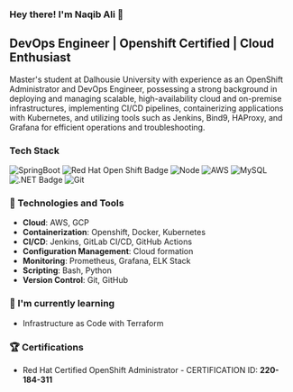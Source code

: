 ### Hey there! I'm Naqib Ali 👋

## DevOps Engineer | Openshift Certified | Cloud Enthusiast

Master's student at Dalhousie University with experience as an OpenShift Administrator and DevOps Engineer, possessing a strong background in deploying and managing scalable, high-availability cloud and on-premise infrastructures, implementing CI/CD pipelines, containerizing applications with Kubernetes, and utilizing tools such as Jenkins, Bind9, HAProxy, and Grafana for efficient operations and troubleshooting.

### Tech Stack
![SpringBoot](https://img.shields.io/badge/Spring-6DB33F?style=for-the-badge&logo=spring&logoColor=white)
![Red Hat Open Shift Badge](https://img.shields.io/badge/Red%20Hat%20Open%20Shift-E00?logo=redhatopenshift&logoColor=fff&style=for-the-badge)
![Node](https://img.shields.io/badge/Node.js-43853D?style=for-the-badge&logo=node.js&logoColor=white)
![AWS](https://img.shields.io/badge/Amazon_AWS-FF9900?style=for-the-badge&logo=amazonaws&logoColor=white)
![MySQL](https://img.shields.io/badge/MySQL-005C84?style=for-the-badge&logo=mysql&logoColor=white)
![.NET Badge](https://img.shields.io/badge/.NET-512BD4?logo=dotnet&logoColor=fff&style=for-the-badge)
![Git](https://img.shields.io/badge/GIT-E44C30?style=for-the-badge&logo=git&logoColor=white)

### 🔧 Technologies and Tools

- **Cloud**: AWS, GCP
- **Containerization**: Openshift, Docker, Kubernetes
- **CI/CD**: Jenkins, GitLab CI/CD, GitHub Actions
- **Configuration Management**: Cloud formation
- **Monitoring**: Prometheus, Grafana, ELK Stack
- **Scripting**: Bash, Python
- **Version Control**: Git, GitHub

### 🌱 I'm currently learning

- Infrastructure as Code with Terraform

### 🏆 Certifications

- Red Hat Certified OpenShift Administrator - CERTIFICATION ID: **220-184-311**